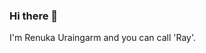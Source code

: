 ### Hi there 👋
I'm Renuka Uraingarm and you can call 'Ray'.
<!--
- 🔭 I’m currently Data Analyst and I wanna be Data Scientist.
- 🌱 I’m currently learning about Git.
- ⚡ Fun fact: Be kind, Be patient.

![Github Stat](https://github-profile-summary-cards.vercel.app/api/cards/profile-details?username=reply00889&theme=dracula)

[![Top Langs](https://github-readme-stats.vercel.app/api/top-langs/?username=reply00889&layout=compact)
-->
